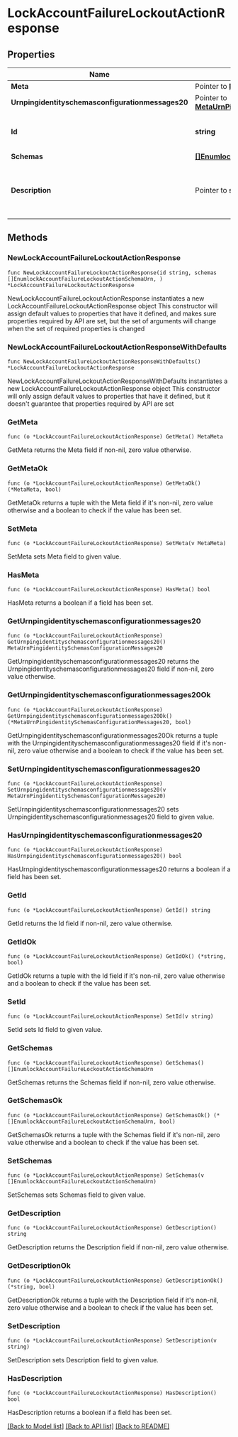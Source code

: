# LockAccountFailureLockoutActionResponse

## Properties

Name | Type | Description | Notes
------------ | ------------- | ------------- | -------------
**Meta** | Pointer to [**MetaMeta**](MetaMeta.md) |  | [optional] 
**Urnpingidentityschemasconfigurationmessages20** | Pointer to [**MetaUrnPingidentitySchemasConfigurationMessages20**](MetaUrnPingidentitySchemasConfigurationMessages20.md) |  | [optional] 
**Id** | **string** | Name of the Failure Lockout Action | 
**Schemas** | [**[]EnumlockAccountFailureLockoutActionSchemaUrn**](EnumlockAccountFailureLockoutActionSchemaUrn.md) |  | 
**Description** | Pointer to **string** | A description for this Failure Lockout Action | [optional] 

## Methods

### NewLockAccountFailureLockoutActionResponse

`func NewLockAccountFailureLockoutActionResponse(id string, schemas []EnumlockAccountFailureLockoutActionSchemaUrn, ) *LockAccountFailureLockoutActionResponse`

NewLockAccountFailureLockoutActionResponse instantiates a new LockAccountFailureLockoutActionResponse object
This constructor will assign default values to properties that have it defined,
and makes sure properties required by API are set, but the set of arguments
will change when the set of required properties is changed

### NewLockAccountFailureLockoutActionResponseWithDefaults

`func NewLockAccountFailureLockoutActionResponseWithDefaults() *LockAccountFailureLockoutActionResponse`

NewLockAccountFailureLockoutActionResponseWithDefaults instantiates a new LockAccountFailureLockoutActionResponse object
This constructor will only assign default values to properties that have it defined,
but it doesn't guarantee that properties required by API are set

### GetMeta

`func (o *LockAccountFailureLockoutActionResponse) GetMeta() MetaMeta`

GetMeta returns the Meta field if non-nil, zero value otherwise.

### GetMetaOk

`func (o *LockAccountFailureLockoutActionResponse) GetMetaOk() (*MetaMeta, bool)`

GetMetaOk returns a tuple with the Meta field if it's non-nil, zero value otherwise
and a boolean to check if the value has been set.

### SetMeta

`func (o *LockAccountFailureLockoutActionResponse) SetMeta(v MetaMeta)`

SetMeta sets Meta field to given value.

### HasMeta

`func (o *LockAccountFailureLockoutActionResponse) HasMeta() bool`

HasMeta returns a boolean if a field has been set.

### GetUrnpingidentityschemasconfigurationmessages20

`func (o *LockAccountFailureLockoutActionResponse) GetUrnpingidentityschemasconfigurationmessages20() MetaUrnPingidentitySchemasConfigurationMessages20`

GetUrnpingidentityschemasconfigurationmessages20 returns the Urnpingidentityschemasconfigurationmessages20 field if non-nil, zero value otherwise.

### GetUrnpingidentityschemasconfigurationmessages20Ok

`func (o *LockAccountFailureLockoutActionResponse) GetUrnpingidentityschemasconfigurationmessages20Ok() (*MetaUrnPingidentitySchemasConfigurationMessages20, bool)`

GetUrnpingidentityschemasconfigurationmessages20Ok returns a tuple with the Urnpingidentityschemasconfigurationmessages20 field if it's non-nil, zero value otherwise
and a boolean to check if the value has been set.

### SetUrnpingidentityschemasconfigurationmessages20

`func (o *LockAccountFailureLockoutActionResponse) SetUrnpingidentityschemasconfigurationmessages20(v MetaUrnPingidentitySchemasConfigurationMessages20)`

SetUrnpingidentityschemasconfigurationmessages20 sets Urnpingidentityschemasconfigurationmessages20 field to given value.

### HasUrnpingidentityschemasconfigurationmessages20

`func (o *LockAccountFailureLockoutActionResponse) HasUrnpingidentityschemasconfigurationmessages20() bool`

HasUrnpingidentityschemasconfigurationmessages20 returns a boolean if a field has been set.

### GetId

`func (o *LockAccountFailureLockoutActionResponse) GetId() string`

GetId returns the Id field if non-nil, zero value otherwise.

### GetIdOk

`func (o *LockAccountFailureLockoutActionResponse) GetIdOk() (*string, bool)`

GetIdOk returns a tuple with the Id field if it's non-nil, zero value otherwise
and a boolean to check if the value has been set.

### SetId

`func (o *LockAccountFailureLockoutActionResponse) SetId(v string)`

SetId sets Id field to given value.


### GetSchemas

`func (o *LockAccountFailureLockoutActionResponse) GetSchemas() []EnumlockAccountFailureLockoutActionSchemaUrn`

GetSchemas returns the Schemas field if non-nil, zero value otherwise.

### GetSchemasOk

`func (o *LockAccountFailureLockoutActionResponse) GetSchemasOk() (*[]EnumlockAccountFailureLockoutActionSchemaUrn, bool)`

GetSchemasOk returns a tuple with the Schemas field if it's non-nil, zero value otherwise
and a boolean to check if the value has been set.

### SetSchemas

`func (o *LockAccountFailureLockoutActionResponse) SetSchemas(v []EnumlockAccountFailureLockoutActionSchemaUrn)`

SetSchemas sets Schemas field to given value.


### GetDescription

`func (o *LockAccountFailureLockoutActionResponse) GetDescription() string`

GetDescription returns the Description field if non-nil, zero value otherwise.

### GetDescriptionOk

`func (o *LockAccountFailureLockoutActionResponse) GetDescriptionOk() (*string, bool)`

GetDescriptionOk returns a tuple with the Description field if it's non-nil, zero value otherwise
and a boolean to check if the value has been set.

### SetDescription

`func (o *LockAccountFailureLockoutActionResponse) SetDescription(v string)`

SetDescription sets Description field to given value.

### HasDescription

`func (o *LockAccountFailureLockoutActionResponse) HasDescription() bool`

HasDescription returns a boolean if a field has been set.


[[Back to Model list]](../README.md#documentation-for-models) [[Back to API list]](../README.md#documentation-for-api-endpoints) [[Back to README]](../README.md)


